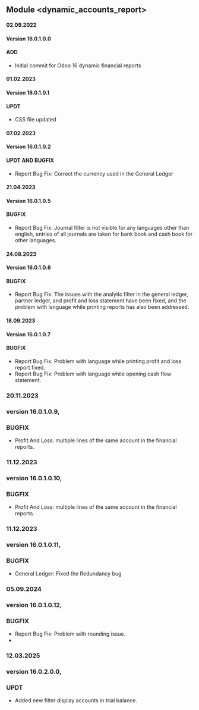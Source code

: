 ## Module <dynamic_accounts_report>

#### 02.09.2022
#### Version 16.0.1.0.0
#### ADD
- Initial commit for Odoo 16 dynamic financial reports

#### 01.02.2023
#### Version 16.0.1.0.1
#### UPDT
- CSS file updated

#### 07.02.2023
#### Version 16.0.1.0.2
#### UPDT AND BUGFIX
- Report Bug Fix: Correct the currency used in the General Ledger

#### 21.04.2023
#### Version 16.0.1.0.5
#### BUGFIX
- Report Bug Fix: Journal filter is not visible for any languages other than english, entries of all journals are taken for bank book and cash book for other languages.

#### 24.08.2023
#### Version 16.0.1.0.6
#### BUGFIX
- Report Bug Fix: The issues with the analytic filter in the general ledger, partner ledger, and profit and loss statement have been fixed, and the problem with language while printing reports has also been addressed.

#### 18.09.2023
#### Version 16.0.1.0.7
#### BUGFIX
- Report Bug Fix: Problem with language while printing profit and loss report fixed.
- Report Bug Fix: Problem with language while opening cash flow statement.

### 20.11.2023
### version 16.0.1.0.9,
### BUGFIX
- Profit And Loss:  multiple lines of the same account in the financial reports.

### 11.12.2023
### version 16.0.1.0.10,
### BUGFIX
- Profit And Loss:  multiple lines of the same account in the financial reports.

### 11.12.2023
### version 16.0.1.0.11,
### BUGFIX
- General Ledger: Fixed the Redundancy bug 

### 05.09.2024
### version 16.0.1.0.12,
### BUGFIX
- Report Bug Fix: Problem with rounding issue.
- 
### 12.03.2025
### version 16.0.2.0.0,
### UPDT
- Added new filter display accounts in trial balance.
